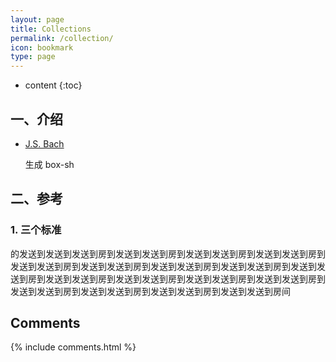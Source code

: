 ```yaml
---
layout: page
title: Collections
permalink: /collection/
icon: bookmark
type: page
---
```


* content
{:toc}

## 一、介绍

* [J.S. Bach](http://www.baidu.com)

    生成 box-sh

## 二、参考

### 1. 三个标准

的发送到发送到发送到房到发送到发送到房到发送到发送到房到发送到发送到房到发送到发送到房到发送到发送到房到发送到发送到房到发送到发送到房到发送到发送到房到发送到发送到房到发送到发送到房到发送到发送到房到发送到发送到房到发送到发送到房到发送到发送到房到发送到发送到房到发送到发送到房间

## Comments

{% include comments.html %}
